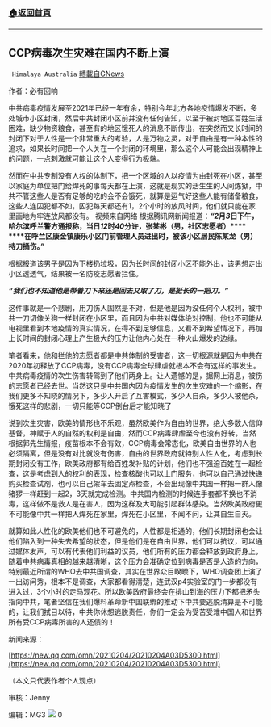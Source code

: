 ###  [:house:返回首頁](https://github.com/ourhimalayas/txt)
---

## CCP病毒次生灾难在国内不断上演
` Himalaya Australia` [轉載自GNews](https://gnews.org/zh-hans/885610/)

作者：必有回响

中共病毒疫情发展至2021年已经一年有余，特别今年北方各地疫情爆发不断，多处城市小区封闭，然后中共封闭小区前并没有任何告知，以至于被封地区百姓生活困难，缺少物资粮食，甚至有的地区饿死人的消息不断传出，在突然而又长时间的封闭下对于人性是一个非常重大的考验，人是万物之灵，对于自由是有一种本性的追求，如果长时间把一个人关在一个封闭的环境里，那么这个人可能会出现精神上的问题，一点刺激就可能让这个人变得行为极端。

然而在中共专制没有人权的体制下，把一个区域的人以疫情为由封死在小区，甚至以家庭为单位把门给焊死的事每天都在上演，这就是现实的活生生的人间炼狱，中共不管这些人是否有足够的吃的会不会饿死，就算是运气好这些人能有储备粮食，这些人连囚犯都不如，囚犯每天都还有1，2个小时的放风时间，他们就只能在家里画地为牢连放风都没有。
视频来自网络
根据腾讯网新闻报道：***“2*****月*****3*****日下午，哈尔滨呼兰警方通报称，当日*****12*****时*****40*****分许，张某彬（男，社区志愿者）**** ****在呼兰区康金镇康乐小区门前管理人员进出时，被该小区居民陈某龙（男）持刀捅伤。*****”***

根据报道该男子是因为下楼扔垃圾，因为长时间的封闭小区不能外出，该男想走出小区透透气，结果被一名防疫志愿者拦住。

***“*****我们也不知道他是带着刀下来还是回去又取了刀，是挺长的一把刀。*****”***

这件事就是一个悲剧，用刀伤人固然是不对，但是他是因为没任何个人权利，被中共一刀切像关狗一样封闭在小区里，而且因为中共对媒体绝对控制，他也不可能从电视里看到本地疫情的真实情况，在得不到足够信息，又看不到希望情况下，再加上长时间的封闭心理上产生极大的压力让他内心处在一种火山爆发的边缘。

笔者看来，他和拦他的志愿者都是中共体制的受害者，这一切根源就是因为中共在2020年初释放了CCP病毒，没有CCP病毒全球肆虐就根本不会有这样的事发生。中共病毒疫情的次生伤害转驾到了他们两身上。让人遗憾的是，据网上消息，被伤的志愿者已经去世。当然这只是中共国内因为疫情发生的次生灾难的一个缩影，在我们更多不知晓的情况下，多少人开启了互害模式，多少人自杀，多少人被他杀，饿死这样的悲剧，一切只能等CCP倒台后才能知晓了

说到次生灾害，欧美的情形也不乐观，虽然欧美作为自由的世界，绝大多数人信仰基督，神赋于人的自然的权利是自由，然而CCP病毒肆虐至今也没有好转，当然根据郭先生情报，疫苗根本不会有效，CCP病毒会常态化，欧美自由世界的人也必须隔离，但是没有对比就没有伤害，自由的世界政府就特别人性人化，考虑到长期封闭没有工作，欧美政府都有给百姓发补贴的计划，他们也不强迫百姓在一起检查，这是考虑到人的权利的表现，检查核酸也可以上门服务，也可以自己通过快递购买检查试剂，也可以自己架车去固定点检查，不会出现像中共国一样把一群人像猪猡一样赶到一起2，3天就完成检测。中共国内检测的时候连手套都不换也不消毒，这样做不是救人是在害人，因为这样及大可能引起群体感染。当然欧美政府更不可能像中共一样把人焊死在家里，焊死在小区里，不闻不问，让其自生自灭。

就算如此人性化的欧美他们也不可避免的，人性都是相通的，他们长期封闭也会让他们陷入到一种失去希望的状态，但是他们是在自由世界，他们可以抗议，可以通过媒体发声，可以有代表他们利益的议员，他们所有的压力都会释放到政府身上，随着中共病毒真相的越来越清晰，这个压力会准确定位到病毒是否是人造的方向，特别最近所谓的WHO去中共国调查，其实在世界众目睽睽下，WHO调查团上演了一出访问秀，根本不是调查，大家都看得清楚，连武汉p4实验室的门一步都没有进入过，3个小时的走马观花。所以欧美政府最终会在排山到海的压力下都把矛头指向中共，笔者坚信在我们爆料革命新中国联绑的推动下中共要逃脱清算是不可能的，让我们拭目以待，中共你休想逃脱责任，你们一定会为受苦受难中国人和世界所有受CCP病毒所害的人还债的！

新闻来源：

[https://new.qq.com/omn/20210204/20210204A03D5300.html](https://new.qq.com/omn/20210204/20210204A03D5300.html)

（本文只代表作者个人观点）

审核：Jenny

编辑：MG3
![]()![](https://gnews.org/wp-content/uploads/2021/02/1-Logo.jpeg)
0
